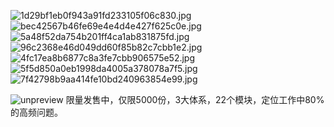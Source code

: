 ![1d29bf1eb0f943a91fd233105f06c830.jpg][]![bec42567b46fe69e4e4d4e427f625c0e.jpg][]![5a48f52da754b201ff4ca1ab831875fd.jpg][]![96c2368e46d049dd60f85b82c7cbb1e2.jpg][]![4fc17ea8b6877c8a3fe7cbb906575e52.jpg][]![5f5d850a0eb1998da4005a378078a7f5.jpg][]![7f42798b9aa414fe10bd240963854e99.jpg][]

![unpreview][]
限量发售中，仅限5000份，3大体系，22个模块，定位工作中80%的高频问题。


[1d29bf1eb0f943a91fd233105f06c830.jpg]: https://static001.geekbang.org/resource/image/1d/30/1d29bf1eb0f943a91fd233105f06c830.jpg
[bec42567b46fe69e4e4d4e427f625c0e.jpg]: https://static001.geekbang.org/resource/image/be/0e/bec42567b46fe69e4e4d4e427f625c0e.jpg
[5a48f52da754b201ff4ca1ab831875fd.jpg]: https://static001.geekbang.org/resource/image/5a/fd/5a48f52da754b201ff4ca1ab831875fd.jpg
[96c2368e46d049dd60f85b82c7cbb1e2.jpg]: https://static001.geekbang.org/resource/image/96/e2/96c2368e46d049dd60f85b82c7cbb1e2.jpg
[4fc17ea8b6877c8a3fe7cbb906575e52.jpg]: https://static001.geekbang.org/resource/image/4f/52/4fc17ea8b6877c8a3fe7cbb906575e52.jpg
[5f5d850a0eb1998da4005a378078a7f5.jpg]: https://static001.geekbang.org/resource/image/5f/f5/5f5d850a0eb1998da4005a378078a7f5.jpg
[7f42798b9aa414fe10bd240963854e99.jpg]: https://static001.geekbang.org/resource/image/7f/99/7f42798b9aa414fe10bd240963854e99.jpg
[unpreview]: https://static001.geekbang.org/resource/image/00/f2/00f868b7654dcb50ae2c91fd7688d2f2.jpg

